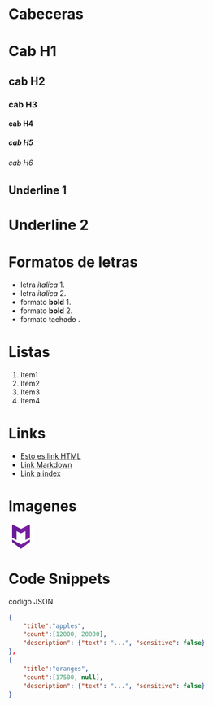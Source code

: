 # Cabeceras
# Cab H1
## cab H2
### cab H3
#### cab H4
##### cab H5
###### cab H6

Underline 1
-----------

Underline 2
===========

# Formatos de letras
- letra *italica* 1.
- letra _italica_ 2.
- formato **bold** 1.
- formato __bold__ 2.
- formato ~~tachado~~ .

# Listas
1. Item1
2. Item2
3. Item3
4. Item4

# Links
- <a href="http://google.com"> Esto es link HTML</a>
- [Link Markdown](http://www.google.com)
- [Link a index](index.html)

# Imagenes
![Logo Github](https://github.com/adam-p/markdown-here/blob/master/src/common/images/icon48.png)


# Code Snippets
codigo JSON
```JSON
{
    "title":"apples",
    "count":[12000, 20000],
    "description": {"text": "...", "sensitive": false}
},
{
    "title":"oranges",
    "count":[17500, null],
    "description": {"text": "...", "sensitive": false}
}
```
